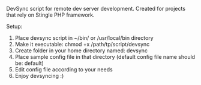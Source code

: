 DevSync script for remote dev server development. Created for projects that rely on Stingle PHP framework.

Setup:
1. Place devsync script in ~/bin/ or /usr/local/bin directory
2. Make it executable: chmod +x /path/tp/script/devsync
3. Create folder in your home directory named: devsync
4. Place sample config file in that directory (default config file name should be: default)
5. Edit config file according to your needs
6. Enjoy devsyncing :)